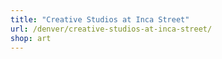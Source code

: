 ```yaml
---
title: "Creative Studios at Inca Street"
url: /denver/creative-studios-at-inca-street/
shop: art
---
```

